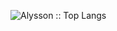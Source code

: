  




<p align="left">
  <img src="https://github-readme-stats.vercel.app/api/top-langs/?username=AlyssonBatista&langs_count=10&theme=graywhite&layout=compact" alt="Alysson :: Top Langs" />
  
</p>

